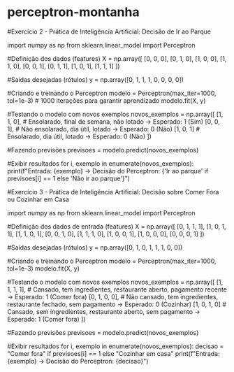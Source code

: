 # perceptron-montanha

#Exercício 2 - Prática de Inteligência Artificial: Decisão de Ir ao Parque

import numpy as np
from sklearn.linear_model import Perceptron

#Definição dos dados (features)
X = np.array([
    [0, 0, 0],
    [0, 1, 0],
    [1, 0, 0],
    [1, 1, 0],
    [0, 0, 1],
    [0, 1, 1],
    [1, 0, 1],
    [1, 1, 1]
])

#Saídas desejadas (rótulos)
y = np.array([0, 1, 1, 1, 0, 0, 0, 0])  

#Criando e treinando o Perceptron
modelo = Perceptron(max_iter=1000, tol=1e-3)  # 1000 iterações para garantir aprendizado
modelo.fit(X, y)

#Testando o modelo com novos exemplos
novos_exemplos = np.array([
    [1, 1, 0],  # Ensolarado, final de semana, não lotado → Esperado: 1 (Sim)
    [0, 0, 1],  # Não ensolarado, dia útil, lotado → Esperado: 0 (Não)
    [1, 0, 1]   # Ensolarado, dia útil, lotado → Esperado: 0 (Não)
])

#Fazendo previsões
previsoes = modelo.predict(novos_exemplos)

#Exibir resultados
for i, exemplo in enumerate(novos_exemplos):
    print(f"Entrada: {exemplo} → Decisão do Perceptron: {'Ir ao parque' if previsoes[i] == 1 else 'Não ir ao parque'}")
    



#Exercício 3 - Prática de Inteligência Artificial: Decisão sobre Comer Fora ou Cozinhar em Casa

import numpy as np
from sklearn.linear_model import Perceptron

#Definição dos dados de entrada (features)
X = np.array([
    [0, 1, 1, 1],
    [1, 0, 1, 1],
    [1, 1, 0, 1],
    [0, 0, 1, 0],
    [1, 1, 1, 0],
    [1, 0, 0, 1],
    [1, 0, 0, 0],
    [0, 0, 0, 1]
])

#Saídas desejadas (rótulos)
y = np.array([0, 1, 0, 1, 1, 1, 0, 0])  

#Criando e treinando o Perceptron
modelo = Perceptron(max_iter=1000, tol=1e-3)
modelo.fit(X, y)

#Testando o modelo com novos exemplos
novos_exemplos = np.array([
    [1, 1, 1, 1],  # Cansado, tem ingredientes, restaurante aberto, pagamento recente → Esperado: 1 (Comer fora)
    [0, 1, 0, 0],  # Não cansado, tem ingredientes, restaurante fechado, sem pagamento → Esperado: 0 (Cozinhar)
    [1, 0, 1, 0]   # Cansado, sem ingredientes, restaurante aberto, sem pagamento → Esperado: 1 (Comer fora)
])

#Fazendo previsões
previsoes = modelo.predict(novos_exemplos)

#Exibir resultados
for i, exemplo in enumerate(novos_exemplos):
    decisao = "Comer fora" if previsoes[i] == 1 else "Cozinhar em casa"
    print(f"Entrada: {exemplo} → Decisão do Perceptron: {decisao}")


